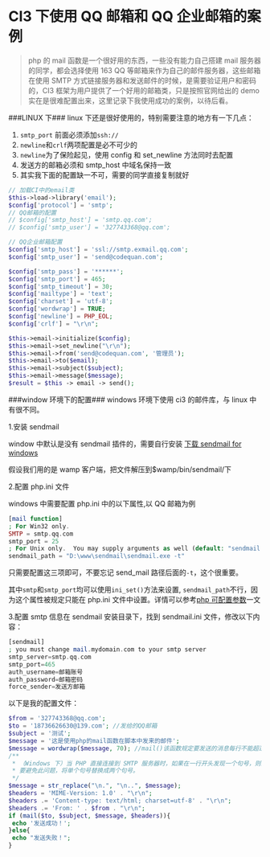 # CI3 下使用 QQ 邮箱和 QQ 企业邮箱的案例

> php 的 mail 函数是一个很好用的东西，一些没有能力自己搭建 mail 服务器的同学，都会选择使用 163 QQ 等邮箱来作为自己的邮件服务器，这些邮箱在使用 SMTP 方式链接服务器和发送邮件的时候，是需要验证用户和密码的，CI3 框架为用户提供了一个好用的邮箱类，只是按照官网给出的 demo 实在是很难配置出来，这里记录下我使用成功的案例，以待后看。

###LINUX 下###
linux 下还是很好使用的，特别需要注意的地方有一下几点：

1.  `smtp_port` 前面必须添加`ssh://`
2.  `newline`和`crlf`两项配置是必不可少的
3.  `newline`为了保险起见，使用 config 和 set_newline 方法同时去配置
4.  发送方的邮箱必须和 smtp_host 中域名保持一致
5.  其实我下面的配置缺一不可，需要的同学直接复制就好

```php
// 加载CI中的email类
$this->load->library('email');
$config['protocol'] = 'smtp';
// QQ邮箱的配置
// $config['smtp_host'] = 'smtp.qq.com';
// $config['smtp_user'] = '327743368@qq.com';

// QQ企业邮箱配置
$config['smtp_host'] = 'ssl://smtp.exmail.qq.com';
$config['smtp_user'] = 'send@codequan.com';

$config['smtp_pass'] = '******';
$config['smtp_port'] = 465;
$config['smtp_timeout'] = 30;
$config['mailtype'] = 'text';
$config['charset'] = 'utf-8';
$config['wordwrap'] = TRUE;
$config['newline'] = PHP_EOL;
$config['crlf'] = "\r\n";

$this->email->initialize($config);
$this->email->set_newline("\r\n");
$this->email->from('send@codequan.com', '管理员');
$this->email->to($email);
$this->email->subject($subject);
$this->email->message($message);
$result = $this -> email -> send();
```

###window 环境下的配置###
windows 环境下使用 ci3 的邮件库，与 linux 中有很不同。

1.安装 sendmail

window 中默认是没有 sendmail 插件的，需要自行安装 [下载 sendmail for windows](https://downloads.tomsguide.com/SendMail,0301-2037.html)

假设我们用的是 wamp 客户端，把文件解压到$wamp/bin/sendmail/下

2.配置 php.ini 文件

windows 中需要配置 php.ini 中的以下属性,以 QQ 邮箱为例

```php
[mail function]
; For Win32 only.
SMTP = smtp.qq.com
smtp_port = 25
; For Unix only.  You may supply arguments as well (default: "sendmail -t -i").
sendmail_path = "D:\www\sendmail\sendmail.exe -t"
```

只需要配置这三项即可，不要忘记 send_mail 路径后面的`-t`，这个很重要。

其中`smtp`和`smtp_port`均可以使用`ini_set()`方法来设置, `sendmail_path`不行，因为这个属性被规定只能在 php.ini 文件中设置。详情可以参考[php 可配置参数](http://php.net/manual/zh/ini.list.php)一文

3.配置 smtp 信息在 sendmail 安装目录下，找到 sendmail.ini 文件，修改以下内容：

```php
[sendmail]
; you must change mail.mydomain.com to your smtp server
smtp_server=smtp.qq.com
smtp_port=465
auth_username=邮箱账号
auth_password=邮箱密码
force_sender=发送方邮箱
```

以下是我的配置文件：

```php
$from = '327743368@qq.com';
$to = '18736626630@139.com'; //发给的QQ邮箱
$subject = '测试';
$message = '这是使用php的mail函数在脚本中发来的邮件';
$message = wordwrap($message, 70); //mail()该函数规定要发送的消息每行不能超过70个字
/**
 * （Windows 下）当 PHP 直接连接到 SMTP 服务器时，如果在一行开头发现一个句号，则会被删掉。
 * 要避免此问题，将单个句号替换成两个句号。
 */
$message = str_replace("\n.", "\n..", $message);
$headers = 'MIME-Version: 1.0' . "\r\n";
$headers .= 'Content-type: text/html; charset=utf-8' . "\r\n";
$headers .= 'From: ' . $from . "\r\n";
if (mail($to, $subject, $message, $headers)){
 echo '发送成功！';
}else{
 echo "发送失败！";
}
```
